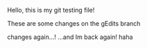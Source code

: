 Hello, this is my git testing file!

These are some changes on the gEdits branch

changes again...!
...and Im back again!
haha
